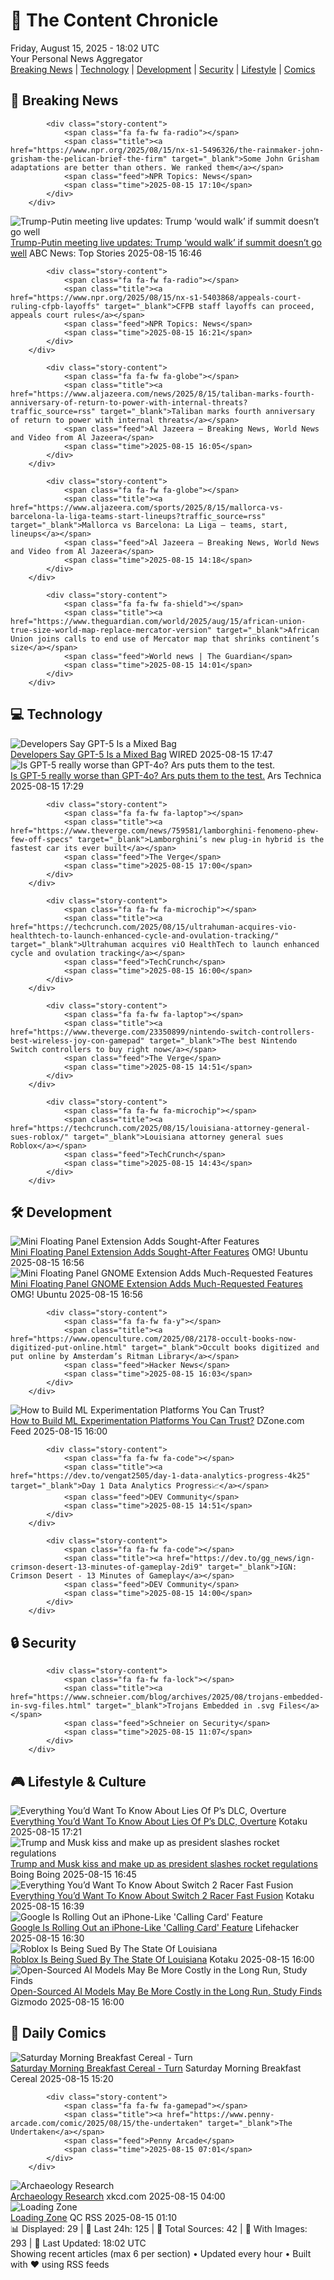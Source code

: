 <!-- Processing 54 RSS feeds at 2025-08-15 18:01:51 UTC -->
<!-- Processing: Saturday Morning Breakfast Cereal -->
<!-- Processing: Garfield -->
<!-- Processing: Dilbert -->
<!-- Processing: Girl Genius -->
<!-- Processing: CNN Top Stories -->
<!-- Processing: CNN Breaking News -->
<!-- Processing: BBC World News -->
<!-- Processing: BBC Breaking News -->
<!-- Processing: NPR News -->
<!-- Processing: CBC News -->
<!-- Error processing https://rss.cbc.ca/lineup/topstories.xml: The read operation timed out -->
<!-- Processing: Guardian World News -->
<!-- Processing: Sky News World -->
<!-- Processing: Ars Technica -->
<!-- Processing: O'Reilly Radar -->
<!-- Processing: WIRED -->
<!-- Processing: Lobsters Python -->
<!-- Processing: Hacker News -->
<!-- Processing: OMG! Ubuntu -->
<!-- Processing: DistroWatch -->
<!-- Processing: Linux.com -->
<!-- Processing: InfoQ -->
<!-- Processing: Kotaku -->
<!-- Generated 6 new posts out of 22 feeds processed -->
<div class="newspaper-header">
    <h1 class="newspaper-title">📰 The Content Chronicle</h1>
    <div class="newspaper-date">Friday, August 15, 2025 - 18:02 UTC</div>
    <div class="newspaper-subtitle">Your Personal News Aggregator</div>
</div>

<div class="newspaper-nav">
    <a href="#breaking">Breaking News</a> |
    <a href="#tech">Technology</a> |
    <a href="#dev">Development</a> |
    <a href="#security">Security</a> |
    <a href="#lifestyle">Lifestyle</a> |
    <a href="#webcomics">Comics</a>
</div>

<div class="news-section breaking-news" id="breaking">
<h2 class="section-header">🚨 Breaking News</h2>
<div class="stories-container">
<div class="story">
            
            <div class="story-content">
                <span class="fa fa-fw fa-radio"></span>
                <span class="title"><a href="https://www.npr.org/2025/08/15/nx-s1-5496326/the-rainmaker-john-grisham-the-pelican-brief-the-firm" target="_blank">Some John Grisham adaptations are better than others. We ranked them</a></span>
                <span class="feed">NPR Topics: News</span>
                <span class="time">2025-08-15 17:10</span>
            </div>
        </div>
<div class="story">
            <img src="https://s.abcnews.com/images/US/summit-1-rt-gmh-250815_1755273016936_hpMain_4x3t_384.jpg" alt="Trump-Putin meeting live updates: Trump ‘would walk’ if summit doesn’t go well" class="story-image" loading="lazy" onerror="this.style.display='none'">
            <div class="story-content">
                <span class="fa fa-fw fa-tv"></span>
                <span class="title"><a href="https://abcnews.go.com/Politics/live-updates/trump-putin-meeting-summit-alaska/?id=124656413" target="_blank">Trump-Putin meeting live updates: Trump ‘would walk’ if summit doesn’t go well</a></span>
                <span class="feed">ABC News: Top Stories</span>
                <span class="time">2025-08-15 16:46</span>
            </div>
        </div>
<div class="story">
            
            <div class="story-content">
                <span class="fa fa-fw fa-radio"></span>
                <span class="title"><a href="https://www.npr.org/2025/08/15/nx-s1-5403868/appeals-court-ruling-cfpb-layoffs" target="_blank">CFPB staff layoffs can proceed, appeals court rules</a></span>
                <span class="feed">NPR Topics: News</span>
                <span class="time">2025-08-15 16:21</span>
            </div>
        </div>
<div class="story">
            
            <div class="story-content">
                <span class="fa fa-fw fa-globe"></span>
                <span class="title"><a href="https://www.aljazeera.com/news/2025/8/15/taliban-marks-fourth-anniversary-of-return-to-power-with-internal-threats?traffic_source=rss" target="_blank">Taliban marks fourth anniversary of return to power with internal threats</a></span>
                <span class="feed">Al Jazeera – Breaking News, World News and Video from Al Jazeera</span>
                <span class="time">2025-08-15 16:05</span>
            </div>
        </div>
<div class="story">
            
            <div class="story-content">
                <span class="fa fa-fw fa-globe"></span>
                <span class="title"><a href="https://www.aljazeera.com/sports/2025/8/15/mallorca-vs-barcelona-la-liga-teams-start-lineups?traffic_source=rss" target="_blank">Mallorca vs Barcelona: La Liga – teams, start, lineups</a></span>
                <span class="feed">Al Jazeera – Breaking News, World News and Video from Al Jazeera</span>
                <span class="time">2025-08-15 14:18</span>
            </div>
        </div>
<div class="story">
            
            <div class="story-content">
                <span class="fa fa-fw fa-shield"></span>
                <span class="title"><a href="https://www.theguardian.com/world/2025/aug/15/african-union-true-size-world-map-replace-mercator-version" target="_blank">African Union joins calls to end use of Mercator map that shrinks continent’s size</a></span>
                <span class="feed">World news | The Guardian</span>
                <span class="time">2025-08-15 14:01</span>
            </div>
        </div>
</div>
</div>
<div class="news-section tech-news" id="tech">
<h2 class="section-header">💻 Technology</h2>
<div class="stories-container">
<div class="story">
            <img src="https://media.wired.com/photos/689a19ecddceece04e84fa2f/master/pass/chatgpt5-hate-biz-2228998627-1193951547.jpg" alt="Developers Say GPT-5 Is a Mixed Bag" class="story-image" loading="lazy" onerror="this.style.display='none'">
            <div class="story-content">
                <span class="fa fa-fw fa-bolt"></span>
                <span class="title"><a href="https://www.wired.com/story/gpt-5-coding-review-software-engineering/" target="_blank">Developers Say GPT-5 Is a Mixed Bag</a></span>
                <span class="feed">WIRED</span>
                <span class="time">2025-08-15 17:47</span>
            </div>
        </div>
<div class="story">
            <img src="https://cdn.arstechnica.net/wp-content/uploads/2025/08/GettyImages-2164099761-500x500.jpg" alt="Is GPT-5 really worse than GPT-4o? Ars puts them to the test." class="story-image" loading="lazy" onerror="this.style.display='none'">
            <div class="story-content">
                <span class="fa fa-fw fa-cog"></span>
                <span class="title"><a href="https://arstechnica.com/ai/2025/08/is-gpt-5-really-worse-than-gpt-4o-ars-puts-them-to-the-test/" target="_blank">Is GPT-5 really worse than GPT-4o? Ars puts them to the test.</a></span>
                <span class="feed">Ars Technica</span>
                <span class="time">2025-08-15 17:29</span>
            </div>
        </div>
<div class="story">
            
            <div class="story-content">
                <span class="fa fa-fw fa-laptop"></span>
                <span class="title"><a href="https://www.theverge.com/news/759581/lamborghini-fenomeno-phew-few-off-specs" target="_blank">Lamborghini’s new plug-in hybrid is the fastest car its ever built</a></span>
                <span class="feed">The Verge</span>
                <span class="time">2025-08-15 17:00</span>
            </div>
        </div>
<div class="story">
            
            <div class="story-content">
                <span class="fa fa-fw fa-microchip"></span>
                <span class="title"><a href="https://techcrunch.com/2025/08/15/ultrahuman-acquires-vio-healthtech-to-launch-enhanced-cycle-and-ovulation-tracking/" target="_blank">Ultrahuman acquires viO HealthTech to launch enhanced cycle and ovulation tracking</a></span>
                <span class="feed">TechCrunch</span>
                <span class="time">2025-08-15 16:00</span>
            </div>
        </div>
<div class="story">
            
            <div class="story-content">
                <span class="fa fa-fw fa-laptop"></span>
                <span class="title"><a href="https://www.theverge.com/23350899/nintendo-switch-controllers-best-wireless-joy-con-gamepad" target="_blank">The best Nintendo Switch controllers to buy right now</a></span>
                <span class="feed">The Verge</span>
                <span class="time">2025-08-15 14:51</span>
            </div>
        </div>
<div class="story">
            
            <div class="story-content">
                <span class="fa fa-fw fa-microchip"></span>
                <span class="title"><a href="https://techcrunch.com/2025/08/15/louisiana-attorney-general-sues-roblox/" target="_blank">Louisiana attorney general sues Roblox</a></span>
                <span class="feed">TechCrunch</span>
                <span class="time">2025-08-15 14:43</span>
            </div>
        </div>
</div>
</div>
<div class="news-section dev-news" id="dev">
<h2 class="section-header">🛠️ Development</h2>
<div class="stories-container">
<div class="story">
            <img src="https://i0.wp.com/www.omgubuntu.co.uk/wp-content/uploads/2025/08/update.jpg?resize=406%2C232&amp;ssl=1" alt="Mini Floating Panel Extension Adds Sought-After Features" class="story-image" loading="lazy" onerror="this.style.display='none'">
            <div class="story-content">
                <span class="fa fa-fw fa-ubuntu"></span>
                <span class="title"><a href="https://www.omgubuntu.co.uk/2025/08/mini-floating-panel-gnome-extension-update-indicators-scrolling" target="_blank">Mini Floating Panel Extension Adds Sought-After Features</a></span>
                <span class="feed">OMG! Ubuntu</span>
                <span class="time">2025-08-15 16:56</span>
            </div>
        </div>
<div class="story">
            <img src="https://i0.wp.com/www.omgubuntu.co.uk/wp-content/uploads/2025/07/mini-floating-panel-thumb.jpg?resize=406%2C232&amp;ssl=1" alt="Mini Floating Panel GNOME Extension Adds Much-Requested Features" class="story-image" loading="lazy" onerror="this.style.display='none'">
            <div class="story-content">
                <span class="fa fa-fw fa-ubuntu"></span>
                <span class="title"><a href="https://www.omgubuntu.co.uk/2025/08/mini-floating-panel-gnome-extension-update-indicators-scrolling" target="_blank">Mini Floating Panel GNOME Extension Adds Much-Requested Features</a></span>
                <span class="feed">OMG! Ubuntu</span>
                <span class="time">2025-08-15 16:56</span>
            </div>
        </div>
<div class="story">
            
            <div class="story-content">
                <span class="fa fa-fw fa-y"></span>
                <span class="title"><a href="https://www.openculture.com/2025/08/2178-occult-books-now-digitized-put-online.html" target="_blank">Occult books digitized and put online by Amsterdam’s Ritman Library</a></span>
                <span class="feed">Hacker News</span>
                <span class="time">2025-08-15 16:03</span>
            </div>
        </div>
<div class="story">
            <img src="https://dz2cdn1.dzone.com/thumbnail?fid=18560269&w=600" alt="How to Build ML Experimentation Platforms You Can Trust?" class="story-image" loading="lazy" onerror="this.style.display='none'">
            <div class="story-content">
                <span class="fa fa-fw fa-newspaper"></span>
                <span class="title"><a href="https://dzone.com/articles/build-reliable-ml-experimentation-platforms" target="_blank">How to Build ML Experimentation Platforms You Can Trust?</a></span>
                <span class="feed">DZone.com Feed</span>
                <span class="time">2025-08-15 16:00</span>
            </div>
        </div>
<div class="story">
            
            <div class="story-content">
                <span class="fa fa-fw fa-code"></span>
                <span class="title"><a href="https://dev.to/vengat2505/day-1-data-analytics-progress-4k25" target="_blank">Day 1 Data Analytics Progress📈</a></span>
                <span class="feed">DEV Community</span>
                <span class="time">2025-08-15 14:51</span>
            </div>
        </div>
<div class="story">
            
            <div class="story-content">
                <span class="fa fa-fw fa-code"></span>
                <span class="title"><a href="https://dev.to/gg_news/ign-crimson-desert-13-minutes-of-gameplay-2di9" target="_blank">IGN: Crimson Desert - 13 Minutes of Gameplay</a></span>
                <span class="feed">DEV Community</span>
                <span class="time">2025-08-15 14:00</span>
            </div>
        </div>
</div>
</div>
<div class="news-section security-news" id="security">
<h2 class="section-header">🔒 Security</h2>
<div class="stories-container">
<div class="story">
            
            <div class="story-content">
                <span class="fa fa-fw fa-lock"></span>
                <span class="title"><a href="https://www.schneier.com/blog/archives/2025/08/trojans-embedded-in-svg-files.html" target="_blank">Trojans Embedded in .svg Files</a></span>
                <span class="feed">Schneier on Security</span>
                <span class="time">2025-08-15 11:07</span>
            </div>
        </div>
</div>
</div>
<div class="news-section lifestyle-news" id="lifestyle">
<h2 class="section-header">🎮 Lifestyle & Culture</h2>
<div class="stories-container">
<div class="story">
            <img src="https://kotaku.com/app/uploads/2025/08/hed13.jpg" alt="Everything You’d Want To Know About Lies Of P’s DLC, Overture" class="story-image" loading="lazy" onerror="this.style.display='none'">
            <div class="story-content">
                <span class="fa fa-fw fa-gamepad"></span>
                <span class="title"><a href="https://kotaku.com/lies-of-p-dlc-weapons-bosses-hltb-prequel-expansion-2000618041" target="_blank">Everything You’d Want To Know About Lies Of P’s DLC, Overture</a></span>
                <span class="feed">Kotaku</span>
                <span class="time">2025-08-15 17:21</span>
            </div>
        </div>
<div class="story">
            <img src="https://i0.wp.com/boingboing.net/wp-content/uploads/2025/06/Trump-and-Musk-street-art-spotted-in-Bisbee2C-AZ.jpg?fit=1080%2C1163&amp;quality=60&amp;ssl=1" alt="Trump and Musk kiss and make up as president slashes rocket regulations" class="story-image" loading="lazy" onerror="this.style.display='none'">
            <div class="story-content">
                <span class="fa fa-fw fa-arrow-right"></span>
                <span class="title"><a href="https://boingboing.net/2025/08/15/trump-and-musk-kiss-and-make-up-as-president-slashes-rocket-regulations.html" target="_blank">Trump and Musk kiss and make up as president slashes rocket regulations</a></span>
                <span class="feed">Boing Boing</span>
                <span class="time">2025-08-15 16:45</span>
            </div>
        </div>
<div class="story">
            <img src="https://kotaku.com/app/uploads/2025/08/screenshot021.jpg" alt="Everything You’d Want To Know About Switch 2 Racer Fast Fusion" class="story-image" loading="lazy" onerror="this.style.display='none'">
            <div class="story-content">
                <span class="fa fa-fw fa-gamepad"></span>
                <span class="title"><a href="https://kotaku.com/switch-2-eshop-games-fast-fusion-how-long-tracks-machines-2000618031" target="_blank">Everything You’d Want To Know About Switch 2 Racer Fast Fusion</a></span>
                <span class="feed">Kotaku</span>
                <span class="time">2025-08-15 16:39</span>
            </div>
        </div>
<div class="story">
            <img src="https://lifehacker.com/imagery/articles/01K2Q63ATACZGFXGV7WC0CKHZB/hero-image.jpg" alt="Google Is Rolling Out an iPhone-Like &#x27;Calling Card&#x27; Feature" class="story-image" loading="lazy" onerror="this.style.display='none'">
            <div class="story-content">
                <span class="fa fa-fw fa-life-ring"></span>
                <span class="title"><a href="https://lifehacker.com/tech/google-is-rolling-out-an-iphone-like-calling-card-feature?utm_medium=RSS" target="_blank">Google Is Rolling Out an iPhone-Like &#x27;Calling Card&#x27; Feature</a></span>
                <span class="feed">Lifehacker</span>
                <span class="time">2025-08-15 16:30</span>
            </div>
        </div>
<div class="story">
            <img src="https://kotaku.com/app/uploads/2025/08/roblox.jpg" alt="Roblox Is Being Sued By The State Of Louisiana" class="story-image" loading="lazy" onerror="this.style.display='none'">
            <div class="story-content">
                <span class="fa fa-fw fa-gamepad"></span>
                <span class="title"><a href="https://kotaku.com/roblox-sued-louisiana-brainrot-grow-a-garden-hellscape-2000618002" target="_blank">Roblox Is Being Sued By The State Of Louisiana</a></span>
                <span class="feed">Kotaku</span>
                <span class="time">2025-08-15 16:00</span>
            </div>
        </div>
<div class="story">
            <img src="https://gizmodo.com/app/uploads/2024/10/CharacterAI.jpg" alt="Open-Sourced AI Models May Be More Costly in the Long Run, Study Finds" class="story-image" loading="lazy" onerror="this.style.display='none'">
            <div class="story-content">
                <span class="fa fa-fw fa-computer"></span>
                <span class="title"><a href="https://gizmodo.com/open-sourced-ai-models-may-be-more-costly-in-the-long-run-study-finds-2000643685" target="_blank">Open-Sourced AI Models May Be More Costly in the Long Run, Study Finds</a></span>
                <span class="feed">Gizmodo</span>
                <span class="time">2025-08-15 16:00</span>
            </div>
        </div>
</div>
</div>
<div class="news-section webcomics-section" id="webcomics">
<h2 class="section-header">🎨 Daily Comics</h2>
<div class="stories-container">
<div class="story">
            <img src="https://www.smbc-comics.com/comics/1755141159-20250815.png" alt="Saturday Morning Breakfast Cereal - Turn" class="story-image" loading="lazy" onerror="this.style.display='none'">
            <div class="story-content">
                <span class="fa fa-fw fa-smile"></span>
                <span class="title"><a href="https://www.smbc-comics.com/comic/turn" target="_blank">Saturday Morning Breakfast Cereal - Turn</a></span>
                <span class="feed">Saturday Morning Breakfast Cereal</span>
                <span class="time">2025-08-15 15:20</span>
            </div>
        </div>
<div class="story">
            
            <div class="story-content">
                <span class="fa fa-fw fa-gamepad"></span>
                <span class="title"><a href="https://www.penny-arcade.com/comic/2025/08/15/the-undertaken" target="_blank">The Undertaken</a></span>
                <span class="feed">Penny Arcade</span>
                <span class="time">2025-08-15 07:01</span>
            </div>
        </div>
<div class="story">
            <img src="https://imgs.xkcd.com/comics/archaeology_research.png" alt="Archaeology Research" class="story-image" loading="lazy" onerror="this.style.display='none'">
            <div class="story-content">
                <span class="fa fa-fw fa-laugh"></span>
                <span class="title"><a href="https://xkcd.com/3129/" target="_blank">Archaeology Research</a></span>
                <span class="feed">xkcd.com</span>
                <span class="time">2025-08-15 04:00</span>
            </div>
        </div>
<div class="story">
            <img src="http://www.questionablecontent.net/comics/5636.png" alt="Loading Zone" class="story-image" loading="lazy" onerror="this.style.display='none'">
            <div class="story-content">
                <span class="fa fa-fw fa-music"></span>
                <span class="title"><a href="http://questionablecontent.net/view.php?comic=5636" target="_blank">Loading Zone</a></span>
                <span class="feed">QC RSS</span>
                <span class="time">2025-08-15 01:10</span>
            </div>
        </div>
</div>
</div>

<div class="newspaper-footer">
    <div class="stats">
        📊 Displayed: 29 | 📅 Last 24h: 125 | 📡 Total Sources: 42 | 📸 With Images: 293 |
        🔄 Last Updated: 18:02 UTC
    </div>
    <div class="footer-note">
        Showing recent articles (max 6 per section) • Updated every hour • Built with ❤️ using RSS feeds
    </div>
</div>
